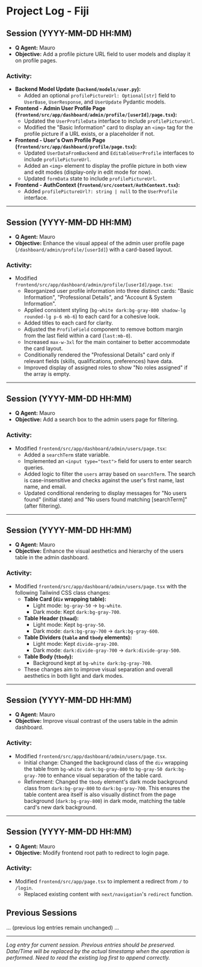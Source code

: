 # Project Log - Fiji

## Session (YYYY-MM-DD HH:MM) <!-- Newest entry: Add Profile Picture Field & Display -->
- **Q Agent:** Mauro
- **Objective:** Add a profile picture URL field to user models and display it on profile pages.
### Activity:
- **Backend Model Update (`backend/models/user.py`):**
  - Added an optional `profilePictureUrl: Optional[str]` field to `UserBase`, `UserResponse`, and `UserUpdate` Pydantic models.
- **Frontend - Admin User Profile Page (`frontend/src/app/dashboard/admin/profile/[userId]/page.tsx`):**
  - Updated the `UserProfileData` interface to include `profilePictureUrl`.
  - Modified the "Basic Information" card to display an `<img>` tag for the profile picture if a URL exists, or a placeholder if not.
- **Frontend - User's Own Profile Page (`frontend/src/app/dashboard/profile/page.tsx`):**
  - Updated `UserDataFromBackend` and `EditableUserProfile` interfaces to include `profilePictureUrl`.
  - Added an `<img>` element to display the profile picture in both view and edit modes (display-only in edit mode for now).
  - Updated `formData` state to include `profilePictureUrl`.
- **Frontend - AuthContext (`frontend/src/context/AuthContext.tsx`):**
  - Added `profilePictureUrl?: string | null` to the `UserProfile` interface.

---
## Session (YYYY-MM-DD HH:MM) <!-- Previous entry: Admin User Profile Card Layout -->
- **Q Agent:** Mauro
- **Objective:** Enhance the visual appeal of the admin user profile page (`/dashboard/admin/profile/[userId]`) with a card-based layout.
### Activity:
- Modified `frontend/src/app/dashboard/admin/profile/[userId]/page.tsx`:
  - Reorganized user profile information into three distinct cards: "Basic Information", "Professional Details", and "Account & System Information".
  - Applied consistent styling (`bg-white dark:bg-gray-800 shadow-lg rounded-lg p-6 mb-6`) to each card for a cohesive look.
  - Added titles to each card for clarity.
  - Adjusted the `ProfileField` component to remove bottom margin from the last field within a card (`last:mb-0`).
  - Increased `max-w-3xl` for the main container to better accommodate the card layout.
  - Conditionally rendered the "Professional Details" card only if relevant fields (skills, qualifications, preferences) have data.
  - Improved display of assigned roles to show "No roles assigned" if the array is empty.

---
## Session (YYYY-MM-DD HH:MM) <!-- Previous entry: Add User Search -->
- **Q Agent:** Mauro
- **Objective:** Add a search box to the admin users page for filtering.
### Activity:
- Modified `frontend/src/app/dashboard/admin/users/page.tsx`:
  - Added a `searchTerm` state variable.
  - Implemented an `<input type="text">` field for users to enter search queries.
  - Added logic to filter the `users` array based on `searchTerm`. The search is case-insensitive and checks against the user's first name, last name, and email.
  - Updated conditional rendering to display messages for "No users found" (initial state) and "No users found matching [searchTerm]" (after filtering).

---
## Session (YYYY-MM-DD HH:MM) <!-- Previous entry: Table Aesthetic Enhancement -->
- **Q Agent:** Mauro
- **Objective:** Enhance the visual aesthetics and hierarchy of the users table in the admin dashboard.
### Activity:
- Modified `frontend/src/app/dashboard/admin/users/page.tsx` with the following Tailwind CSS class changes:
  - **Table Card (`div` wrapping table):**
    - Light mode: `bg-gray-50` -> `bg-white`.
    - Dark mode: Kept `dark:bg-gray-700`.
  - **Table Header (`thead`):**
    - Light mode: Kept `bg-gray-50`.
    - Dark mode: `dark:bg-gray-700` -> `dark:bg-gray-600`.
  - **Table Dividers (`table` and `tbody` elements):**
    - Light mode: Kept `divide-gray-200`.
    - Dark mode: `dark:divide-gray-700` -> `dark:divide-gray-500`.
  - **Table Body (`tbody`):**
    - Background kept at `bg-white dark:bg-gray-700`.
  - These changes aim to improve visual separation and overall aesthetics in both light and dark modes.

---
## Session (YYYY-MM-DD HH:MM) <!-- Previous entry: Table Styling Refinement -->
- **Q Agent:** Mauro
- **Objective:** Improve visual contrast of the users table in the admin dashboard.
### Activity:
- Modified `frontend/src/app/dashboard/admin/users/page.tsx`.
  - Initial change: Changed the background class of the `div` wrapping the table from `bg-white dark:bg-gray-800` to `bg-gray-50 dark:bg-gray-700` to enhance visual separation of the table card.
  - Refinement: Changed the `tbody` element's dark mode background class from `dark:bg-gray-800` to `dark:bg-gray-700`. This ensures the table content area itself is also visually distinct from the page background (`dark:bg-gray-800`) in dark mode, matching the table card's new dark background.

---
## Session (YYYY-MM-DD HH:MM) <!-- Previous entry: Root Path Redirect -->
- **Q Agent:** Mauro
- **Objective:** Modify frontend root path to redirect to login page.
### Activity:
- Modified `frontend/src/app/page.tsx` to implement a redirect from `/` to `/login`.
  - Replaced existing content with `next/navigation`'s `redirect` function.

## Previous Sessions

... (previous log entries remain unchanged) ...

---
*Log entry for current session. Previous entries should be preserved.*
*Date/Time will be replaced by the actual timestamp when the operation is performed.*
*Need to read the existing log first to append correctly.*